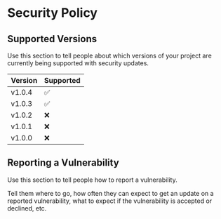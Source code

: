 # Security Policy

## Supported Versions

Use this section to tell people about which versions of your project are
currently being supported with security updates.

| Version | Supported          |
| ------- | ------------------ |
| v1.0.4  | :white_check_mark: |
| v1.0.3  | :white_check_mark: |
| v1.0.2  | :x:                |
| v1.0.1  | :x:                |
| v1.0.0  | :x:                |

## Reporting a Vulnerability

Use this section to tell people how to report a vulnerability.

Tell them where to go, how often they can expect to get an update on a
reported vulnerability, what to expect if the vulnerability is accepted or
declined, etc.
